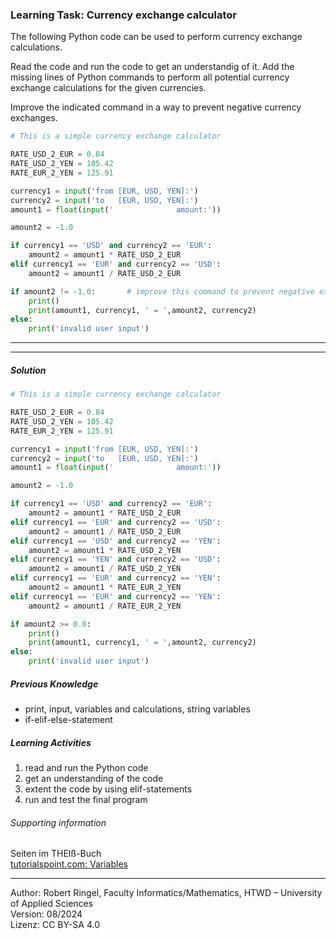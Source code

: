 ### Learning Task: Currency exchange calculator

The following Python code can be used to perform currency exchange calculations.  

Read the code and run the code to get an understandig of it. Add the missing lines of Python commands to perform all potential currency exchange calculations for the given currencies.

Improve the indicated command in a way to prevent negative currency exchanges. 

``` python
# This is a simple currency exchange calculator

RATE_USD_2_EUR = 0.84
RATE_USD_2_YEN = 105.42
RATE_EUR_2_YEN = 125.91

currency1 = input('from [EUR, USD, YEN]:')
currency2 = input('to   [EUR, USD, YEN]:')
amount1 = float(input('              amount:'))

amount2 = -1.0

if currency1 == 'USD' and currency2 == 'EUR':
	amount2 = amount1 * RATE_USD_2_EUR
elif currency1 == 'EUR' and currency2 == 'USD':
	amount2 = amount1 / RATE_USD_2_EUR

if amount2 != -1.0:       # improve this command to prevent negative exchanges
	print()
	print(amount1, currency1, ' = ',amount2, currency2)
else:
	print('invalid user input')

```

---------------------------------------
---------------------------------------

##### Solution

``` python
# This is a simple currency exchange calculator

RATE_USD_2_EUR = 0.84
RATE_USD_2_YEN = 105.42
RATE_EUR_2_YEN = 125.91

currency1 = input('from [EUR, USD, YEN]:')
currency2 = input('to   [EUR, USD, YEN]:')
amount1 = float(input('              amount:'))

amount2 = -1.0

if currency1 == 'USD' and currency2 == 'EUR':
	amount2 = amount1 * RATE_USD_2_EUR
elif currency1 == 'EUR' and currency2 == 'USD':
	amount2 = amount1 / RATE_USD_2_EUR
elif currency1 == 'USD' and currency2 == 'YEN':
	amount2 = amount1 * RATE_USD_2_YEN
elif currency1 == 'YEN' and currency2 == 'USD':
	amount2 = amount1 / RATE_USD_2_YEN
elif currency1 == 'EUR' and currency2 == 'YEN':
	amount2 = amount1 * RATE_EUR_2_YEN
elif currency1 == 'EUR' and currency2 == 'YEN':
	amount2 = amount1 / RATE_EUR_2_YEN

if amount2 >= 0.0:
	print()
	print(amount1, currency1, ' = ',amount2, currency2)
else:
	print('invalid user input')

```

##### Previous Knowledge

- print, input, variables and calculations, string variables
- if-elif-else-statement
  
##### Learning Activities

1) read and run the Python code
2) get an understanding of the code
3) extent the code by using elif-statements
4) run and test the final program


###### Supporting information

Seiten im THEIß-Buch  
[tutorialspoint.com: Variables](https://www.tutorialspoint.com/python/python_variables.htm)

----
[//]: # "Learning objective: Test and branch using if-elif"
[//]: # "Topic: Controlling program execution"
[//]: # "Complexity: 2 - normal"
[//]: # "Task type: complition task"

Author: Robert Ringel, Faculty Informatics/Mathematics, HTWD – University of Applied Sciences  
Version: 08/2024            
Lizenz: CC BY-SA 4.0
